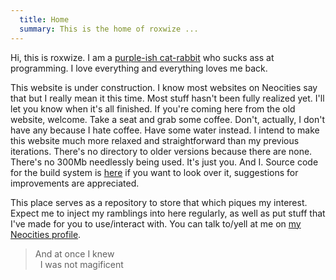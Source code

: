 ```yaml
---
  title: Home
  summary: This is the home of roxwize ...
---
```

Hi, this is <span class="t3t3">roxwize</span>. I am a [purple-ish cat-rabbit](me.html) who sucks ass at programming. I love everything and everything loves me back.

This website is under construction. I know most websites on Neocities say that but I really mean it this time.
Most stuff hasn't been fully realized yet. I'll let you know when it's all finished. If you're coming here from the old website, welcome. Take a seat and grab some coffee. Don't, actually, I don't have any because I hate coffee. Have some water instead. I intend to make this website much more relaxed and straightforward than my previous iterations. There's no directory to older versions because there are none. There's no 300Mb needlessly being used. It's just you. And I. Source code for the build system is [here](https://github.com/thekifake/roxwize.xyz/blob/master/uproot.js) if you want to look over it, suggestions for improvements are appreciated.

This place serves as a repository to store that which piques my interest. Expect me to inject my ramblings into here regularly, as well as put stuff that I've made for you to use/interact with. You can talk to/yell at me on [my Neocities profile](https://neocities.org/site/hoylecake).

<blockquote>
  And at once I knew
  </br>&nbsp;&nbsp;I was not magificent
</blockquote>